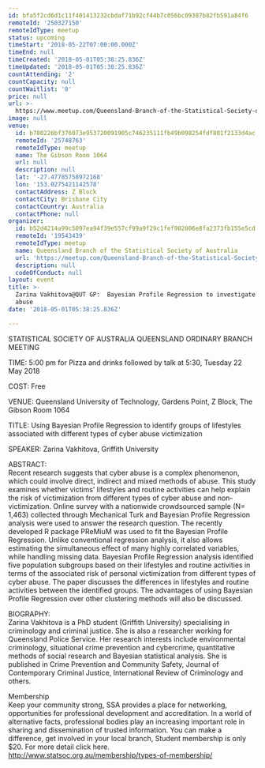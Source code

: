 ```yaml
---
id: bfa5f2cd6d1c11f401413232cbdaf71b92cf44b7c056bc09387b82fb591a84f6
remoteId: '250327150'
remoteIdType: meetup
status: upcoming
timeStart: '2018-05-22T07:00:00.000Z'
timeEnd: null
timeCreated: '2018-05-01T05:38:25.836Z'
timeUpdated: '2018-05-01T05:38:25.836Z'
countAttending: '2'
countCapacity: null
countWaitlist: '0'
price: null
url: >-
  https://www.meetup.com/Queensland-Branch-of-the-Statistical-Society-of-Australia/events/250327150/
image: null
venue:
  id: b780226bf376073e953720091905c746235111fb49b098254fdf801f2133d4ac
  remoteId: '25748763'
  remoteIdType: meetup
  name: The Gibson Room 1064
  url: null
  description: null
  lat: '-27.47785758972168'
  lon: '153.0275421142578'
  contactAddress: Z Block
  contactCity: Brisbane City
  contactCountry: Australia
  contactPhone: null
organizer:
  id: b52d4214a99c5097ea94f39e557cf99a9f29c1fef902006e8fa2373fb155e5cd
  remoteId: '19543439'
  remoteIdType: meetup
  name: Queensland Branch of the Statistical Society of Australia
  url: 'https://meetup.com/Queensland-Branch-of-the-Statistical-Society-of-Australia'
  description: null
  codeOfConduct: null
layout: event
title: >-
  Zarina Vakhitova@QUT GP:  Bayesian Profile Regression to investigate cyber
  abuse
date: '2018-05-01T05:38:25.836Z'

---
```

<p>STATISTICAL SOCIETY OF AUSTRALIA QUEENSLAND ORDINARY BRANCH MEETING</p> <p>TIME: 5:00 pm for Pizza and drinks followed by talk at 5:30, Tuesday 22 May 2018</p> <p>COST: Free</p> <p>VENUE: Queensland University of Technology, Gardens Point, Z Block, The Gibson Room 1064</p> <p>TITLE: Using Bayesian Profile Regression to identify groups of lifestyles associated with different types of cyber abuse victimization</p> <p>SPEAKER: Zarina Vakhitova, Griffith University</p> <p>ABSTRACT:<br/>Recent research suggests that cyber abuse is a complex phenomenon, which could involve direct, indirect and mixed methods of abuse. This study examines whether victims’ lifestyles and routine activities can help explain the risk of victimization from different types of cyber abuse and non-victimization. Online survey with a nationwide crowdsourced sample (N= 1,463) collected through Mechanical Turk and Bayesian Profile Regression analysis were used to answer the research question. The recently developed R package PReMiuM was used to fit the Bayesian Profile Regression. Unlike conventional regression analysis, it also allows estimating the simultaneous effect of many highly correlated variables, while handling missing data. Bayesian Profile Regression analysis identified five population subgroups based on their lifestyles and routine activities in terms of the associated risk of personal victimization from different types of cyber abuse. The paper discusses the differences in lifestyles and routine activities between the identified groups. The advantages of using Bayesian Profile Regression over other clustering methods will also be discussed.</p> <p>BIOGRAPHY:<br/>Zarina Vakhitova is a PhD student (Griffith University) specialising in criminology and criminal justice. She is also a researcher working for Queensland Police Service. Her research interests include environmental criminology, situational crime prevention and cybercrime, quantitative methods of social research and Bayesian statistical analysis. She is published in Crime Prevention and Community Safety, Journal of Contemporary Criminal Justice, International Review of Criminology and others.</p> <p>Membership<br/>Keep your community strong, SSA provides a place for networking, opportunities for professional development and accreditation. In a world of alternative facts, professional bodies play an increasing important role in sharing and dissemination of trusted information. You can make a difference, get involved in your local branch, Student membership is only $20. For more detail click here. <a href="http://www.statsoc.org.au/membership/types-of-membership/" class="linkified">http://www.statsoc.org.au/membership/types-of-membership/</a></p>

